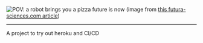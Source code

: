 ![POV: a robot brings you a pizza](https://user-images.githubusercontent.com/61185219/114399573-5c915380-9ba1-11eb-9348-9882cf104752.png)
future is now
(image from [this futura-sciences.com article](https://www.futura-sciences.com/tech/actualites/robotique-restaurant-autonome-robot-pizzaiolo-va-ouvrir-septembre-france-76586/))

---
A project to try out heroku and CI/CD
